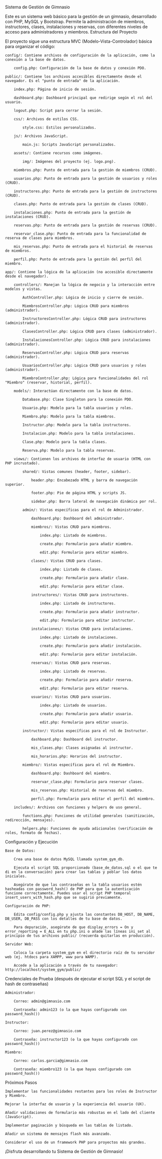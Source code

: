 Sistema de Gestión de Gimnasio

Este es un sistema web básico para la gestión de un gimnasio, desarrollado con PHP, MySQL y Bootstrap. Permite la administración de miembros, instructores, clases, instalaciones y reservas, con diferentes niveles de acceso para administradores y miembros.
Estructura del Proyecto

El proyecto sigue una estructura MVC (Modelo-Vista-Controlador) básica para organizar el código:

    config/: Contiene archivos de configuración de la aplicación, como la conexión a la base de datos.

        config.php: Configuración de la base de datos y conexión PDO.

    public/: Contiene los archivos accesibles directamente desde el navegador. Es el "punto de entrada" de la aplicación.

        index.php: Página de inicio de sesión.

        dashboard.php: Dashboard principal que redirige según el rol del usuario.

        logout.php: Script para cerrar la sesión.

        css/: Archivos de estilos CSS.

            style.css: Estilos personalizados.

        js/: Archivos JavaScript.

            main.js: Scripts JavaScript personalizados.

        assets/: Contiene recursos como imágenes.

            img/: Imágenes del proyecto (ej. logo.png).

        miembros.php: Punto de entrada para la gestión de miembros (CRUD).

        usuarios.php: Punto de entrada para la gestión de usuarios y roles (CRUD).

        instructores.php: Punto de entrada para la gestión de instructores (CRUD).

        clases.php: Punto de entrada para la gestión de clases (CRUD).

        instalaciones.php: Punto de entrada para la gestión de instalaciones (CRUD).

        reservas.php: Punto de entrada para la gestión de reservas (CRUD).

        reservar_clase.php: Punto de entrada para la funcionalidad de reserva de clases para miembros.

        mis_reservas.php: Punto de entrada para el historial de reservas de miembros.

        perfil.php: Punto de entrada para la gestión del perfil del miembro.

    app/: Contiene la lógica de la aplicación (no accesible directamente desde el navegador).

        controllers/: Manejan la lógica de negocio y la interacción entre modelos y vistas.

            AuthController.php: Lógica de inicio y cierre de sesión.

            MiembrosController.php: Lógica CRUD para miembros (administrador).

            InstructoresController.php: Lógica CRUD para instructores (administrador).

            ClasesController.php: Lógica CRUD para clases (administrador).

            InstalacionesController.php: Lógica CRUD para instalaciones (administrador).

            ReservasController.php: Lógica CRUD para reservas (administrador).

            UsuariosController.php: Lógica CRUD para usuarios y roles (administrador).

            MiembroController.php: Lógica para funcionalidades del rol "Miembro" (reservar, historial, perfil).

        models/: Interactúan directamente con la base de datos.

            Database.php: Clase Singleton para la conexión PDO.

            Usuario.php: Modelo para la tabla usuarios y roles.

            Miembro.php: Modelo para la tabla miembros.

            Instructor.php: Modelo para la tabla instructores.

            Instalacion.php: Modelo para la tabla instalaciones.

            Clase.php: Modelo para la tabla clases.

            Reserva.php: Modelo para la tabla reservas.

        views/: Contienen los archivos de interfaz de usuario (HTML con PHP incrustado).

            shared/: Vistas comunes (header, footer, sidebar).

                header.php: Encabezado HTML y barra de navegación superior.

                footer.php: Pie de página HTML y scripts JS.

                sidebar.php: Barra lateral de navegación dinámica por rol.

            admin/: Vistas específicas para el rol de Administrador.

                dashboard.php: Dashboard del administrador.

                miembros/: Vistas CRUD para miembros.

                    index.php: Listado de miembros.

                    create.php: Formulario para añadir miembro.

                    edit.php: Formulario para editar miembro.

                clases/: Vistas CRUD para clases.

                    index.php: Listado de clases.

                    create.php: Formulario para añadir clase.

                    edit.php: Formulario para editar clase.

                instructores/: Vistas CRUD para instructores.

                    index.php: Listado de instructores.

                    create.php: Formulario para añadir instructor.

                    edit.php: Formulario para editar instructor.

                instalaciones/: Vistas CRUD para instalaciones.

                    index.php: Listado de instalaciones.

                    create.php: Formulario para añadir instalación.

                    edit.php: Formulario para editar instalación.

                reservas/: Vistas CRUD para reservas.

                    index.php: Listado de reservas.

                    create.php: Formulario para añadir reserva.

                    edit.php: Formulario para editar reserva.

                usuarios/: Vistas CRUD para usuarios.

                    index.php: Listado de usuarios.

                    create.php: Formulario para añadir usuario.

                    edit.php: Formulario para editar usuario.

            instructor/: Vistas específicas para el rol de Instructor.

                dashboard.php: Dashboard del instructor.

                mis_clases.php: Clases asignadas al instructor.

                mis_horarios.php: Horarios del instructor.

            miembro/: Vistas específicas para el rol de Miembro.

                dashboard.php: Dashboard del miembro.

                reservar_clase.php: Formulario para reservar clases.

                mis_reservas.php: Historial de reservas del miembro.

                perfil.php: Formulario para editar el perfil del miembro.

        includes/: Archivos con funciones y helpers de uso general.

            functions.php: Funciones de utilidad generales (sanitización, redirección, mensajes).

            helpers.php: Funciones de ayuda adicionales (verificación de roles, formato de fechas).

Configuración y Ejecución

    Base de Datos:

        Crea una base de datos MySQL llamada system_gym_db.

        Ejecuta el script SQL proporcionado (base_de_datos.sql o el que te di en la conversación) para crear las tablas y poblar los datos iniciales.

        Asegúrate de que las contraseñas en la tabla usuarios estén hasheadas con password_hash() de PHP para que la autenticación funcione correctamente. Puedes usar el script PHP temporal insert_users_with_hash.php que se sugirió previamente.

    Configuración de PHP:

        Edita config/config.php y ajusta las constantes DB_HOST, DB_NAME, DB_USER, DB_PASS con los detalles de tu base de datos.

        Para depuración, asegúrate de que display_errors = On y error_reporting = E_ALL en tu php.ini o añade las líneas ini_set al principio de tus archivos public/ (recuerda quitarlas en producción).

    Servidor Web:

        Coloca la carpeta system_gym en el directorio raíz de tu servidor web (ej. htdocs para XAMPP, www para WAMP).

        Accede a la aplicación a través de tu navegador: http://localhost/system_gym/public/

Credenciales de Prueba (después de ejecutar el script SQL y el script de hash de contraseñas)

    Administrador:

        Correo: admin@gimnasio.com

        Contraseña: admin123 (o la que hayas configurado con password_hash())

    Instructor:

        Correo: juan.perez@gimnasio.com

        Contraseña: instructor123 (o la que hayas configurado con password_hash())

    Miembro:

        Correo: carlos.garcia@gimnasio.com

        Contraseña: miembro123 (o la que hayas configurado con password_hash())

Próximos Pasos

    Implementar las funcionalidades restantes para los roles de Instructor y Miembro.

    Mejorar la interfaz de usuario y la experiencia del usuario (UX).

    Añadir validaciones de formulario más robustas en el lado del cliente (JavaScript).

    Implementar paginación y búsqueda en las tablas de listado.

    Añadir un sistema de mensajes flash más avanzado.

    Considerar el uso de un framework PHP para proyectos más grandes.

¡Disfruta desarrollando tu Sistema de Gestión de Gimnasio!